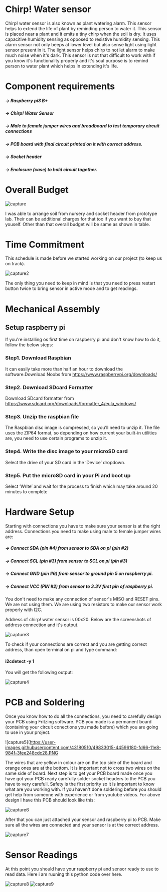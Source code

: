 # Chirp! Water sensor

Chirp! water sensor is also known as plant watering alarm. This sensor helps to extend the life of plant by reminding person to water it.  This sensor is placed near a plant and it emits a tiny chirp when the soil is dry. It uses capacitive humidity sensing as opposed to resistive humidity sensing. This alarm sensor not only beeps at lower level but also sense light using light sensor present in it. The light sensor helps chirp to not let alarm to make much noise when it's dark. This sensor is not that difficult to work with if you know it's functionality properly and it's soul purpose is to remind person to water plant which helps in extending it's life.

# Component requirements

##### -> Raspberry pi3 B+
##### -> Chirp! Water Sensor
##### -> Male to female jumper wires and breadboard to test temporary circuit connections
##### -> PCB board with final circuit printed on it with correct address.
##### -> Socket header
##### -> Enclosure (case) to hold circuit together.


# Overall Budget

![capture](https://user-images.githubusercontent.com/43180510/49830888-74056b00-fd60-11e8-93dd-53d7ad498b5c.PNG)

I was able to arrange soil from nursery and socket header from prototype lab. Their can be additional charges for that too if you want to buy that youself. Other than that overall budget will be same as shown in table.

# Time Commitment

This schedule is made before we started working on our project (to keep us on track).

![capture2](https://user-images.githubusercontent.com/43180510/49831279-7caa7100-fd61-11e8-84f4-4baeed8bc161.PNG)

The only thing you need to keep in mind is that you need to press restart button twice to bring sensor in active mode and to get readings.

# Mechanical Assembly

## Setup raspberry pi
If you're installing os  first time on raspberry pi and don't know how to do it, follow the below steps:

### Step1. Download Raspbian
It can easily take more than half an hour to download the software.Download Noobs from https://www.raspberrypi.org/downloads/

### Step2. Download SDcard Formatter
Download SDcard formatter from https://www.sdcard.org/downloads/formatter_4/eula_windows/

### Step3. Unzip the raspbian file
The Raspbian disc image is compressed, so you’ll need to unzip it. The file uses the ZIP64 format, so depending on how current your built-in utilities are, you need to use certain programs to unzip it.

### Step4. Write the disc image to your microSD card
Select the drive of your SD card in the ‘Device’ dropdown.

### Step5. Put the microSD card in your Pi and boot up
Select ‘Write’ and wait for the process to finish which may take around 20 minutes to complete

# Hardware Setup
Starting with connections you have to make sure your sensor is at the right address. Connections you need to make using male to female jumper wires are:

##### -> Connect SDA (pin #4) from sensor to SDA on pi (pin #2)
##### -> Connect SCL (pin #3) from sensor to SCL on pi (pin #3)
##### -> Connect GND (pin #6) from sensor to ground pin 5 on raspberry pi.
##### -> Connect VCC (PIN #2) from sensor to 3.3V first pin of raspberry pi.

You don't need to make any connection of sensor's MISO and RESET pins. We are not using them. We are using two resistors to make our sensor work properly with I2C.


Address of chirp! water sensor is 00x20. Below are the screenshots of address connection and it's output.

![capture3](https://user-images.githubusercontent.com/43180510/49832216-09eec500-fd64-11e8-8926-fbe4158946cc.PNG)

To check if your connections are correct and you are getting correct address, than open terminal on pi and type command: 
#### i2cdetect -y 1

You will get the following output:

![capture4](https://user-images.githubusercontent.com/43180510/49832232-107d3c80-fd64-11e8-952c-4b40d1df1ea6.PNG)

# PCB and Soldering
Once you know how to do all the connections, you need to carefully design your PCB using Fritzing software. PCB you made is a permanent board (containing your circuit conections you made before) which you are going to use in your project.

![capture5](https://user-images.githubusercontent.com/43180510/49833015-44596180-fd66-11e8-984f-3fee248cdc28.PNG

The wires that are yellow in colour are on the top side of the board and orange ones are at the bottom. It is important not to cross two wires on the same side of board. Next step is to get your PCB board made once you have got your PCB ready carefully solder socket headers to the PCB you have to very carefull. Safety is the first priority so it is important to know what are you working with. If you haven't done soldering before you should get help from someone with experience or from youtube videos. For above design I have this PCB should look like this:

![capture6](https://user-images.githubusercontent.com/43180510/49833175-b9c53200-fd66-11e8-841a-4eab15cc589d.PNG)

After that you can just attached your sensor and raspberry pi to PCB. Make sure all the wires are connected and your sensor is at the correct address.

![capture7](https://user-images.githubusercontent.com/43180510/49833218-d6fa0080-fd66-11e8-8a28-e1ab9fa1e660.PNG)


# Sensor Readings

At this point you should have your raspberry pi and sensor ready to use to read data. Here i am ruuning this python code over here.


![capture8](https://user-images.githubusercontent.com/43180510/49833472-96e74d80-fd67-11e8-9834-22169021fb78.PNG)
![capture9](https://user-images.githubusercontent.com/43180510/49833479-9c449800-fd67-11e8-8ac9-8f7004cf5a73.PNG)
